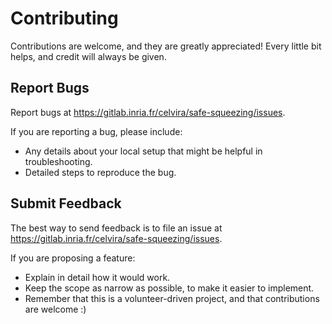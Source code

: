 # Contributing

Contributions are welcome, and they are greatly appreciated! Every
little bit helps, and credit will always be given.

## Report Bugs

Report bugs at https://gitlab.inria.fr/celvira/safe-squeezing/issues.

If you are reporting a bug, please include:

* Any details about your local setup that might be helpful in troubleshooting.
* Detailed steps to reproduce the bug.

## Submit Feedback

The best way to send feedback is to file an issue at https://gitlab.inria.fr/celvira/safe-squeezing/issues.

If you are proposing a feature:

* Explain in detail how it would work.
* Keep the scope as narrow as possible, to make it easier to implement.
* Remember that this is a volunteer-driven project, and that contributions
  are welcome :)
